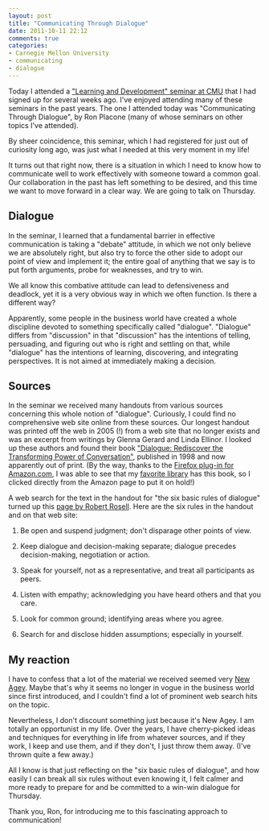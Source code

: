 ```yaml
---
layout: post
title: "Communicating Through Dialogue"
date: 2011-10-11 22:12
comments: true
categories:
- Carnegie Mellon University
- communicating
- dialogue
---
```

Today I attended a ["Learning and Development" seminar at CMU](http://www.cmu.edu/hr/learning/) that I had signed up for several weeks ago. I've enjoyed attending many of these seminars in the past years. The one I attended today was "Communicating Through Dialogue", by Ron Placone (many of whose seminars on other topics I've attended).

By sheer coincidence, this seminar, which I had registered for just out of curiosity long ago, was just what I needed at this very moment in my life!

<!--more-->

It turns out that right now, there is a situation in which I need to know how to communicate well to work effectively with someone toward a common goal. Our collaboration in the past has left something to be desired, and this time we want to move forward in a clear way. We are going to talk on Thursday.

## Dialogue

In the seminar, I learned that a fundamental barrier in effective communication is taking a "debate" attitude, in which we not only believe we are absolutely right, but also try to force the other side to adopt our point of view and implement it; the entire goal of anything that we say is to put forth arguments, probe for weaknesses, and try to win.

We all know this combative attitude can lead to defensiveness and deadlock, yet it is a very obvious way in which we often function. Is there a different way?

Apparently, some people in the business world have created a whole discipline devoted to something specifically called "dialogue". "Dialogue" differs from "discussion" in that "discussion" has the intentions of telling, persuading, and figuring out who is right and settling on that, while "dialogue" has the intentions of learning, discovering, and integrating perspectives. It is not aimed at immediately making a decision.

## Sources

In the seminar we received many handouts from various sources concerning this whole notion of "dialogue". Curiously, I could find no comprehensive web site online from these sources. Our longest handout was printed off the web in 2005 (!) from a web site that no longer exists and was an excerpt from writings by Glenna Gerard and Linda Ellinor. I looked up these authors and found their book ["Dialogue: Rediscover the Transforming Power of Conversation"](http://www.amazon.com/Dialogue-Rediscover-Transforming-Power-Conversation/dp/0471174661), published in 1998 and now apparently out of print.  (By the way, thanks to the [Firefox plug-in for Amazon.com](http://www.clpgh.org/usingthelibrary/technology/widgets/ff_plugins.html), I was able to see that my [favorite library](http://franklinchen.com/blog/2011/09/30/free-to-the-people-since-1895/) has this book, so I clicked directly from the Amazon page to put it on hold!)

A web search for the text in the handout for "the six basic rules of dialogue" turned up this [page by Robert Rosell](http://www.lelendinglibrary.com/news_dialoguearticle.aspx). Here are the six rules in the handout and on that web site:

1. Be open and suspend judgment; don't disparage other points of view.

2. Keep dialogue and decision-making separate; dialogue precedes decision-making, negotiation or action.

3. Speak for yourself, not as a representative, and treat all participants as peers.

4. Listen with empathy; acknowledging you have heard others and that you care.

5. Look for common ground; identifying areas where you agree.

6. Search for and disclose hidden assumptions; especially in yourself. 

## My reaction

I have to confess that a lot of the material we received seemed very [New Agey](http://en.wikipedia.org/wiki/New_Age). Maybe that's why it seems no longer in vogue in the business world since first introduced, and I couldn't find a lot of prominent web search hits on the topic.

Nevertheless, I don't discount something just because it's New Agey. I am totally an opportunist in my life. Over the years, I have cherry-picked ideas and techniques for everything in life from whatever sources, and if they work, I keep and use them, and if they don't, I just throw them away. (I've thrown quite a few away.)

All I know is that just reflecting on the "six basic rules of dialogue", and how easily I can break all six rules without even knowing it, I felt calmer and more ready to prepare for and be committed to a win-win dialogue for Thursday.

Thank you, Ron, for introducing me to this fascinating approach to communication!

